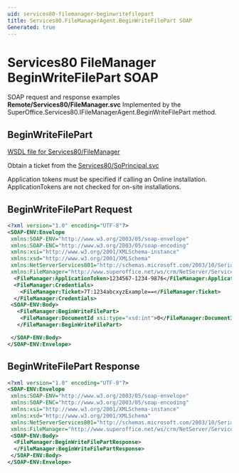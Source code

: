 ```yaml
---
uid: services80-filemanager-beginwritefilepart
title: Services80.FileManagerAgent.BeginWriteFilePart SOAP
Generated: true
---
```


# Services80 FileManager BeginWriteFilePart SOAP

SOAP request and response examples **Remote/Services80/FileManager.svc**
Implemented by the <see cref="M:SuperOffice.Services80.IFileManagerAgent.BeginWriteFilePart">SuperOffice.Services80.IFileManagerAgent.BeginWriteFilePart</see> method.

## BeginWriteFilePart





[WSDL file for Services80/FileManager](../Services80-FileManager.md)

Obtain a ticket from the [Services80/SoPrincipal.svc](../SoPrincipal/index.md)

Application tokens must be specified if calling an Online installation. ApplicationTokens are not checked for on-site installations.

## BeginWriteFilePart Request

```xml
<?xml version="1.0" encoding="UTF-8"?>
<SOAP-ENV:Envelope
 xmlns:SOAP-ENV="http://www.w3.org/2003/05/soap-envelope"
 xmlns:SOAP-ENC="http://www.w3.org/2003/05/soap-encoding"
 xmlns:xsi="http://www.w3.org/2001/XMLSchema-instance"
 xmlns:xsd="http://www.w3.org/2001/XMLSchema"
 xmlns:NetServerServices801="http://schemas.microsoft.com/2003/10/Serialization/"
 xmlns:FileManager="http://www.superoffice.net/ws/crm/NetServer/Services80">
  <FileManager:ApplicationToken>1234567-1234-9876</FileManager:ApplicationToken>
  <FileManager:Credentials>
    <FileManager:Ticket>7T:1234abcxyzExample==</FileManager:Ticket>
  </FileManager:Credentials>
 <SOAP-ENV:Body>
   <FileManager:BeginWriteFilePart>
    <FileManager:DocumentId xsi:type="xsd:int">0</FileManager:DocumentId>
   </FileManager:BeginWriteFilePart>

 </SOAP-ENV:Body>
</SOAP-ENV:Envelope>

```


## BeginWriteFilePart Response

```xml
<?xml version="1.0" encoding="UTF-8"?>
<SOAP-ENV:Envelope
 xmlns:SOAP-ENV="http://www.w3.org/2003/05/soap-envelope"
 xmlns:SOAP-ENC="http://www.w3.org/2003/05/soap-encoding"
 xmlns:xsi="http://www.w3.org/2001/XMLSchema-instance"
 xmlns:xsd="http://www.w3.org/2001/XMLSchema"
 xmlns:NetServerServices801="http://schemas.microsoft.com/2003/10/Serialization/"
 xmlns:FileManager="http://www.superoffice.net/ws/crm/NetServer/Services80">
 <SOAP-ENV:Body>
  <FileManager:BeginWriteFilePartResponse>
  </FileManager:BeginWriteFilePartResponse>
 </SOAP-ENV:Body>
</SOAP-ENV:Envelope>

```

